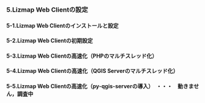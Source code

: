 ### 5.Lizmap Web Clientの設定  
#### 5-1.Lizmap Web Clientのインストールと設定  
#### 5-2.Lizmap Web Clientの初期設定  
#### 5-3.Lizmap Web Clientの高速化（PHPのマルチスレッド化）  
#### 5-4.Lizmap Web Clientの高速化（QGIS Serverのマルチスレッド化）  
#### 5-5.Lizmap Web Clientの高速化（py-qgis-serverの導入）　・・・　動きません，調査中  
